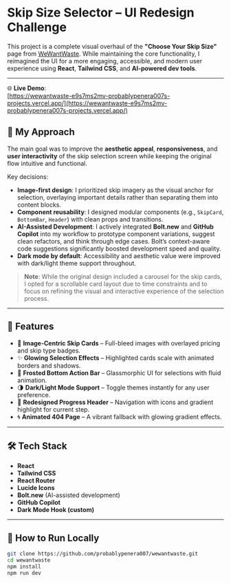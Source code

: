 # Skip Size Selector – UI Redesign Challenge

This project is a complete visual overhaul of the **"Choose Your Skip Size"** page from [WeWantWaste](https://wewantwaste.co.uk). While maintaining the core functionality, I reimagined the UI for a more engaging, accessible, and modern user experience using **React**, **Tailwind CSS**, and **AI-powered dev tools**.

---

🌐 **Live Demo**:  
[https://wewantwaste-e9s7ms2mv-probablypenera007s-projects.vercel.app/](https://wewantwaste-e9s7ms2mv-probablypenera007s-projects.vercel.app/)


## 🧠 My Approach

The main goal was to improve the **aesthetic appeal**, **responsiveness**, and **user interactivity** of the skip selection screen while keeping the original flow intuitive and functional.

Key decisions:

- **Image-first design**: I prioritized skip imagery as the visual anchor for selection, overlaying important details rather than separating them into content blocks.
- **Component reusability**: I designed modular components (e.g., `SkipCard`, `BottomBar`, `Header`) with clean props and transitions.
- **AI-Assisted Development**: I actively integrated **Bolt.new** and **GitHub Copilot** into my workflow to prototype component variations, suggest clean refactors, and think through edge cases. Bolt’s context-aware code suggestions significantly boosted development speed and quality.
- **Dark mode by default**: Accessibility and aesthetic value were improved with dark/light theme support throughout.

> **Note**: While the original design included a carousel for the skip cards, I opted for a scrollable card layout due to time constraints and to focus on refining the visual and interactive experience of the selection process.

---

## 🚀 Features

- 🌄 **Image-Centric Skip Cards** – Full-bleed images with overlayed pricing and skip type badges.
- ✨ **Glowing Selection Effects** – Highlighted cards scale with animated borders and shadows.
- 🧊 **Frosted Bottom Action Bar** – Glassmorphic UI for selections with fluid animation.
- 🌗 **Dark/Light Mode Support** – Toggle themes instantly for any user preference.
- 🧭 **Redesigned Progress Header** – Navigation with icons and gradient highlight for current step.
- 🌀 **Animated 404 Page** – A vibrant fallback with glowing gradient effects.

---

## 🛠️ Tech Stack

- **React**
- **Tailwind CSS**
- **React Router**
- **Lucide Icons**
- **Bolt.new** (AI-assisted development)
- **GitHub Copilot**
- **Dark Mode Hook (custom)**

---

## 🧪 How to Run Locally

```bash
git clone https://github.com/probablypenera007/wewantwaste.git
cd wewantwaste
npm install
npm run dev
